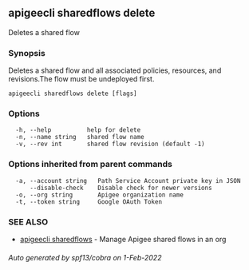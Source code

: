 ## apigeecli sharedflows delete

Deletes a shared flow

### Synopsis

Deletes a shared flow and all associated policies, resources, and revisions.The flow must be undeployed first.

```
apigeecli sharedflows delete [flags]
```

### Options

```
  -h, --help          help for delete
  -n, --name string   shared flow name
  -v, --rev int       shared flow revision (default -1)
```

### Options inherited from parent commands

```
  -a, --account string   Path Service Account private key in JSON
      --disable-check    Disable check for newer versions
  -o, --org string       Apigee organization name
  -t, --token string     Google OAuth Token
```

### SEE ALSO

* [apigeecli sharedflows](apigeecli_sharedflows.md)	 - Manage Apigee shared flows in an org

###### Auto generated by spf13/cobra on 1-Feb-2022
